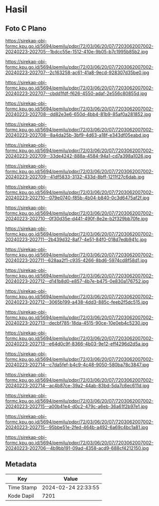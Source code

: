 # Hasil

## Foto C Plano

https://sirekap-obj-formc.kpu.go.id/5694/pemilu/pdpr/72/03/06/20/07/7203062007002-20240223-202705--1bdcc55e-1512-410e-9b05-b7c1995b85b2.jpg

https://sirekap-obj-formc.kpu.go.id/5694/pemilu/pdpr/72/03/06/20/07/7203062007002-20240223-202707--2c163258-ac61-41a8-9ecd-928307d35be0.jpg

https://sirekap-obj-formc.kpu.go.id/5694/pemilu/pdpr/72/03/06/20/07/7203062007002-20240223-202707--cbdd1fdf-f626-4550-adaf-2e556c80855d.jpg

https://sirekap-obj-formc.kpu.go.id/5694/pemilu/pdpr/72/03/06/20/07/7203062007002-20240223-202708--dd82e3e6-650d-4bb4-81b9-85af0a281852.jpg

https://sirekap-obj-formc.kpu.go.id/5694/pemilu/pdpr/72/03/06/20/07/7203062007002-20240223-202708--8a4da25b-3bf9-4d63-a18f-e343df05eabd.jpg

https://sirekap-obj-formc.kpu.go.id/5694/pemilu/pdpr/72/03/06/20/07/7203062007002-20240223-202709--33de4242-888a-4584-94a1-cd7a398a1026.jpg

https://sirekap-obj-formc.kpu.go.id/5694/pemilu/pdpr/72/03/06/20/07/7203062007002-20240223-202709--41df5833-3132-433d-8bff-1211f27c6dab.jpg

https://sirekap-obj-formc.kpu.go.id/5694/pemilu/pdpr/72/03/06/20/07/7203062007002-20240223-202710--079e0740-f85b-4b04-b840-0c3d6475af2f.jpg

https://sirekap-obj-formc.kpu.go.id/5694/pemilu/pdpr/72/03/06/20/07/7203062007002-20240223-202710--0f30d35e-d441-490f-8e2e-b2f329bb70fe.jpg

https://sirekap-obj-formc.kpu.go.id/5694/pemilu/pdpr/72/03/06/20/07/7203062007002-20240223-202711--2b439d32-8af7-4e51-84f0-018d7edb941c.jpg

https://sirekap-obj-formc.kpu.go.id/5694/pemilu/pdpr/72/03/06/20/07/7203062007002-20240223-202711--628aa2f1-c935-4266-8bd6-5974cd8f58d1.jpg

https://sirekap-obj-formc.kpu.go.id/5694/pemilu/pdpr/72/03/06/20/07/7203062007002-20240223-202712--d141b8d0-e857-4b7e-b475-0e830a176752.jpg

https://sirekap-obj-formc.kpu.go.id/5694/pemilu/pdpr/72/03/06/20/07/7203062007002-20240223-202712--3065b199-a438-4dd3-885c-feeb2f5dc515.jpg

https://sirekap-obj-formc.kpu.go.id/5694/pemilu/pdpr/72/03/06/20/07/7203062007002-20240223-202713--decbf785-18da-4515-90ce-10e0eb4c5230.jpg

https://sirekap-obj-formc.kpu.go.id/5694/pemilu/pdpr/72/03/06/20/07/7203062007002-20240223-202713--e64d0c9f-8366-4b03-9e12-eff4296d2d5a.jpg

https://sirekap-obj-formc.kpu.go.id/5694/pemilu/pdpr/72/03/06/20/07/7203062007002-20240223-202714--c7da5fef-b4c9-4c48-9050-580ba78c3847.jpg

https://sirekap-obj-formc.kpu.go.id/5694/pemilu/pdpr/72/03/06/20/07/7203062007002-20240223-202714--ac4b87ce-39a2-44ab-83bd-5da7c6ec611d.jpg

https://sirekap-obj-formc.kpu.go.id/5694/pemilu/pdpr/72/03/06/20/07/7203062007002-20240223-202715--a00b41e4-d0c2-479c-a6eb-36a61f2b97e1.jpg

https://sirekap-obj-formc.kpu.go.id/5694/pemilu/pdpr/72/03/06/20/07/7203062007002-20240223-202715--95bbe51e-2fed-464b-a492-6a69c4bc1a81.jpg

https://sirekap-obj-formc.kpu.go.id/5694/pemilu/pdpr/72/03/06/20/07/7203062007002-20240223-202706--4b9bb191-09ad-4358-acd9-688cf4212150.jpg


## Metadata

| Key        | Value               |
| ---------- | ------------------- |
| Time Stamp | 2024-02-24 22:33:55 |
| Kode Dapil | 7201                |




